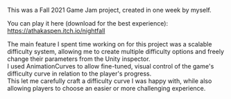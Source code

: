 This was a Fall 2021 Game Jam project, created in one week by myself.  
  
You can play it here (download for the best experience): https://athakaspen.itch.io/nightfall

The main feature I spent time working on for this project was a scalable difficulty system, allowing me to create multiple difficulty options and freely change their parameters from the Unity inspector.  
I used AnimationCurves to allow fine-tuned, visual control of the game's difficulty curve in relation to the player's progress.  
This let me carefully craft a difficulty curve I was happy with, while also allowing players to choose an easier or more challenging experience.
